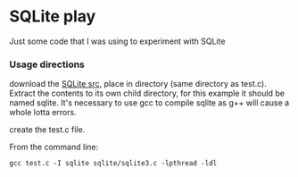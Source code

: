 SQLite play
===========

Just some code that I was using to experiment with SQLite

### Usage directions

download the [SQLite src](http://www.sqlite.org/download.html), place in directory (same directory as test.c). Extract the contents to its own child directory, for this example it should be named sqlite. It's necessary to use gcc to compile sqlite as g++ will cause a whole lotta errors.

create the test.c file.

From the command line:

```gcc test.c -I sqlite sqlite/sqlite3.c -lpthread -ldl```